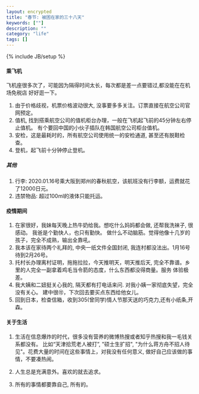 ```yaml
---
layout: encrypted
title: "春节: 被困在家的三十八天"
keywords: [""]
description: ""
category: "life"
tags: []
---
```

{% include JB/setup %}

#### 乘飞机
飞机座很多次了，可能因为隔得时间太长，每次都是差一点要错过,都没能在在机场免税店
好好逛一下。
1. 由于价格歧视，机票价格波动很大, 没事要多多关注。订票直接在航空公司官网预定。
2. 值机, 找到搭乘航空公司的值机柜台办理，一般在飞机起飞前的45分钟左右停止值机。
有个要回中国的小伙子插队在韩国航空公司柜台值机。
3. 安检，这是最耗时的，所有航空公司使用统一的安检通道, 甚至还有脱鞋检查。
4. 登机，起飞前十分钟停止登机。


##### 其他
1. 行李: 2020.01.16号乘大阪到郑州的春秋航空，该航班没有行李额，运费就花了12000日元。
2. 违禁物品: 超过100ml的液体只能托运。


#### 疫情期间
1. 在家很好，我妹每天晚上热牛奶给我。想吃什么妈妈都会做, 还帮我洗袜子, 很感动。
   我爸是个勤快人，也只有勤快。
   做什么不动脑筋。觉得他像十几岁的孩子，完全不成熟，输出全靠吼。
2. 我本该在家待两个礼拜的, 中央一纸文件全国封闭,
   我连村都没法出。1月16号待到2月26号。
3. 托村长办理离村证明，拖拖拉拉，今天推明天，明天推后天,
   完全不靠谱。乡里的人完全一副拿着鸡毛当令箭的态度，什么东西都没得商量。服务
   体验极差。
4. 我大姨和二妞挺关心我的, 隔天都有打电话来问.
   对我小姨一家彻底失望，完全没有关心。
   建中很🉑️，下次回去要买点东西给他女儿。
5. 回到日本，检查信箱，收到305(曾同学)情人节那天送的巧克力,还有小纸条,开森。

#### 关于生活
1. 生活在信息爆炸的时代，很多没有营养的微博热搜或者知乎热搜和我一毛钱关系都没有。
 比如“天津拾荒老人被打”, "硕士生扩招",
 "为什么蒋方舟不招人待见"。花费大量的时间在这些事情上，对我没有任何意义,
 做好自己应该做的事情，不要凑热闹。

2. 人生总是充满意外。喜欢的就去追求。
3. 所有的事情都要靠自己, 所有的。











